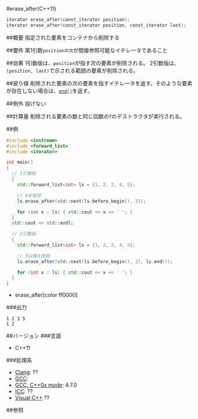 #erase_after(C++11)
```cpp
iterator erase_after(const_iterator position);
iterator erase_after(const_iterator position, const_iterator last);
```

##概要
指定された要素をコンテナから削除する


##要件
第1引数`positionの次`が間接参照可能なイテレータであること


##効果
1引数版は、`position`が指す次の要素が削除される。
2引数版は、`(position, last)`で示される範囲の要素が削除される。


##戻り値
削除された要素の次の要素を指すイテレータを返す。そのような要素が存在しない場合は、[`end()`](./end.md)を返す。


##例外
投げない


##計算量
削除される要素の数と同じ回数の`T`のデストラクタが実行される。


##例
```cpp
#include <iostream>
#include <forward_list>
#include <iterator>

int main()
{
  // 1引数版
  {
    std::forward_list<int> ls = {1, 2, 3, 4, 5};

    // 4を削除
    ls.erase_after(std::next(ls.before_begin(), 3));

    for (int x : ls) { std::cout << x << ' '; }
  }
  std::cout << std::endl;

  // 2引数版
  {
    std::forward_list<int> ls = {1, 2, 3, 4, 5};

    // 3以降を削除
    ls.erase_after(std::next(ls.before_begin(), 2), ls.end());

    for (int x : ls) { std::cout << x << ' '; }
  }
}
```
* erase_after[color ff0000]

###出力
```
1 2 3 5 
1 2 
```

##バージョン
###言語
- C++11

###処理系
- [Clang](/implementation#clang.md): ??
- [GCC](/implementation#gcc.md): 
- [GCC, C++0x mode](/implementation#gcc.md): 4.7.0
- [ICC](/implementation#icc.md): ??
- [Visual C++](/implementation#visual_cpp.md) ??


##参照


